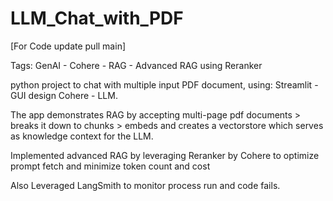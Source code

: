 # LLM_Chat_with_PDF
[For Code update pull main]

Tags: GenAI - Cohere - RAG - Advanced RAG using Reranker

python project to chat with multiple input PDF document, using:
Streamlit - GUI design
Cohere - LLM. 

The app demonstrates RAG by accepting multi-page pdf documents > breaks it down to chunks > embeds and creates a vectorstore which serves as knowledge context for the LLM.

Implemented advanced RAG by leveraging Reranker by Cohere to optimize prompt fetch and minimize token count and cost

Also Leveraged LangSmith to monitor process run and code fails.

